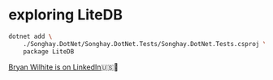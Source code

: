 # exploring LiteDB

```bash
dotnet add \
    ./Songhay.DotNet/Songhay.DotNet.Tests/Songhay.DotNet.Tests.csproj \
    package LiteDB
```

[Bryan Wilhite is on LinkedIn](https://www.linkedin.com/in/wilhite)🇺🇸💼
